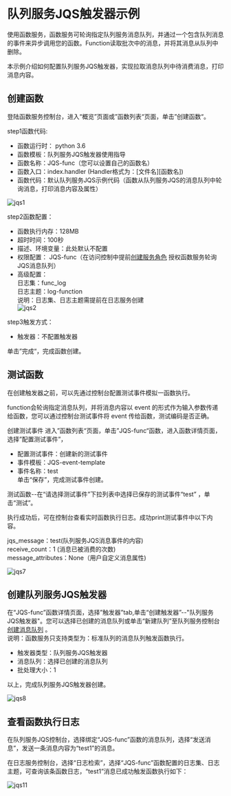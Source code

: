 # 队列服务JQS触发器示例

使用函数服务，函数服务可轮询指定队列服务消息队列，并通过一个包含队列消息的事件来异步调用您的函数。Function读取批次中的消息，并将其消息从队列中删除。

本示例介绍如何配置队列服务JQS触发器，实现拉取消息队列中待消费消息，打印消息内容。


## 创建函数

登陆函数服务控制台，进入“概览”页面或”函数列表“页面，单击”创建函数“。

step1函数代码:

- 函数运行时： python 3.6                
- 函数模板：队列服务JQS触发器使用指导                                  
- 函数名称：JQS-func（您可以设置自己的函数名）                                      
- 函数入口：index.handler  (Handler格式为：[文件名][函数名])                         
- 函数代码：默认队列服务JQS示例代码（函数从队列服务JQS的消息队列中轮询消息，打印消息内容及属性）           

![jqs1](https://github.com/jdcloudcom/cn/blob/function0116/image/Elastic-Compute/functionservice/JQS1.PNG) 

step2函数配置：

- 函数执行内存：128MB                 
- 超时时间：100秒                                               
- 描述、环境变量：此处默认不配置     
- 权限配置： JQS-func（在访问控制中提前[创建服务角色](role.md) 授权函数服务轮询JQS消息队列）               
- 高级配置：                   
         日志集：func_log                           
         日志主题：log-function                                    
         说明：日志集、日志主题需提前在日志服务创建                                              
![jqs2](https://github.com/jdcloudcom/cn/blob/function0116/image/Elastic-Compute/functionservice/JQS2.PNG) 

step3触发方式：

- 触发器：不配置触发器        

单击”完成“，完成函数创建。

## 测试函数

在创建触发器之前，可以先通过控制台配置测试事件模拟一函数执行。

function会轮询指定消息队列，并将消息内容以 event 的形式作为输入参数传递给函数，您可以通过控制台测试事件将 event 传给函数，测试编码是否正确。

创建测试事件
进入”函数列表“页面，单击”JQS-func“函数，进入函数详情页面，选择”配置测试事件”，

- 配置测试事件：创建新的测试事件                       
- 事件模板：JQS-event-template                      
- 事件名称：test                         
单击“保存”，完成测试事件创建。                                     

测试函数--在“请选择测试事件”下拉列表中选择已保存的测试事件“test” ，单击“测试”。

执行成功后，可在控制台查看实时函数执行日志。成功print测试事件中以下内容。

jqs_message：test(队列服务JQS消息事件的内容)                 
receive_count：1 (消息已被消费的次数)        
message_attributes：None（用户自定义消息属性)                

![jqs7](https://github.com/jdcloudcom/cn/blob/function0116/image/Elastic-Compute/functionservice/JQS7.PNG) 

## 创建队列服务JQS触发器

在“JQS-func”函数详情页面，选择”触发器”tab,单击“创建触发器”--"队列服务JQS触发器"。您可以选择已创建的消息队列或单击“新建队列”至队列服务控制台[创建消息队列](https://docs.jdcloud.com/cn/queue-service/create-queue) 。             
说明：函数服务只支持类型为：标准队列的消息队列触发函数执行。  

- 触发器类型：队列服务JQS触发器                                 
- 消息队列：选择已创建的消息队列                                
- 批处理大小：1                                         

以上，完成队列服务JQS触发器创建。

![jqs8](https://github.com/jdcloudcom/cn/blob/function0116/image/Elastic-Compute/functionservice/JQS8.PNG) 


## 查看函数执行日志
在队列服务JQS控制台，选择绑定“JQS-func”函数的消息队列，选择“发送消息”，发送一条消息内容为“test1”的消息。

在日志服务控制台，选择“日志检索”，选择“JQS-func”函数配置的日志集、日志主题，可查询该条函数日志，“test1”消息已成功触发函数执行如下：

![jqs11](https://github.com/jdcloudcom/cn/blob/function0116/image/Elastic-Compute/functionservice/JQS11.PNG) 



